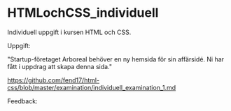 # HTMLochCSS_individuell
Individuell uppgift i kursen HTML och CSS.

Uppgift: 

"Startup-företaget Arboreal behöver en ny hemsida för sin affärsidé. Ni har fått i uppdrag att skapa denna sida."

https://github.com/fend17/html-css/blob/master/examination/individuell_examination_1.md

Feedback:
